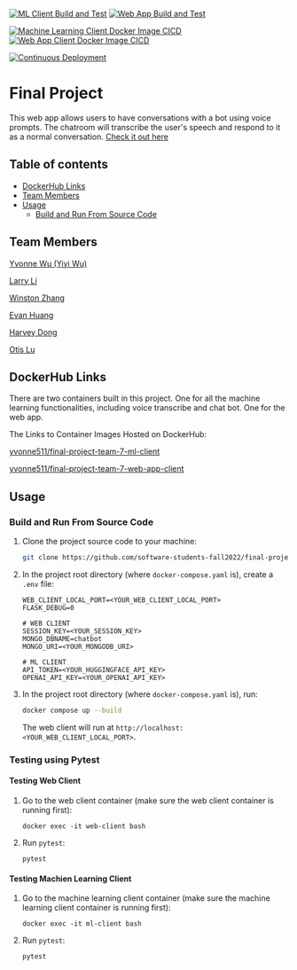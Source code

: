 [![ML Client Build and Test](https://github.com/software-students-fall2022/final-project-team-7/actions/workflows/ml-client.yml/badge.svg)](https://github.com/software-students-fall2022/final-project-team-7/actions/workflows/ml-client.yml)
[![Web App Build and Test](https://github.com/software-students-fall2022/final-project-team-7/actions/workflows/web-app.yml/badge.svg)](https://github.com/software-students-fall2022/final-project-team-7/actions/workflows/web-app.yml)

[![Machine Learning Client Docker Image CICD](https://github.com/software-students-fall2022/final-project-team-7/actions/workflows/ml-docker-image.yml/badge.svg)](https://github.com/software-students-fall2022/final-project-team-7/actions/workflows/ml-docker-image.yml)
[![Web App Client Docker Image CICD](https://github.com/software-students-fall2022/final-project-team-7/actions/workflows/web-app-client.yml/badge.svg)](https://github.com/software-students-fall2022/final-project-team-7/actions/workflows/web-app-client.yml)

[![Continuous Deployment](https://github.com/software-students-fall2022/final-project-team-7/actions/workflows/deploy.yml/badge.svg)](https://github.com/software-students-fall2022/final-project-team-7/actions/workflows/deploy.yml)

# Final Project

This web app allows users to have conversations with a bot using voice prompts. The chatroom will transcribe the user's speech and respond to it as a normal conversation. [Check it out here](http://104.131.177.209/)


## Table of contents

* [DockerHub Links](#dockerhub-links)
* [Team Members](#team-members)
* [Usage](#usage)
    * [Build and Run From Source Code](#build-and-run-from-source-code)


## Team Members

[Yvonne Wu (Yiyi Wu)](https://github.com/Yvonne511)

[Larry Li](https://github.com/86larryli)

[Winston Zhang](https://github.com/Midas0231)

[Evan Huang](https://github.com/EV9H)

[Harvey Dong](https://github.com/junyid)

[Otis Lu](https://github.com/OtisL99)


## DockerHub Links

There are two containers built in this project. One for all the machine learning functionalities, including voice transcribe and chat bot. One for the web app.

The Links to Container Images Hosted on DockerHub:

[yvonne511/final-project-team-7-ml-client](https://hub.docker.com/r/yvonne511/final-project-team-7-ml-client)


[yvonne511/final-project-team-7-web-app-client](https://hub.docker.com/r/yvonne511/final-project-team-7-web-app-client)


## Usage

### Build and Run From Source Code

1. Clone the project source code to your machine:

    ```bash
    git clone https://github.com/software-students-fall2022/final-project-team-7.git
    ```

2. In the project root directory (where `docker-compose.yaml` is), create a `.env` file:

    ```
    WEB_CLIENT_LOCAL_PORT=<YOUR_WEB_CLIENT_LOCAL_PORT>
    FLASK_DEBUG=0

    # WEB CLIENT
    SESSION_KEY=<YOUR_SESSION_KEY>
    MONGO_DBNAME=chatbot
    MONGO_URI=<YOUR_MONGODB_URI>

    # ML CLIENT
    API_TOKEN=<YOUR_HUGGINGFACE_API_KEY>
    OPENAI_API_KEY=<YOUR_OPENAI_API_KEY>
    ```

3. In the project root directory (where `docker-compose.yaml` is), run:

    ```bash
    docker compose up --build
    ```

    The web client will run at `http://localhost:<YOUR_WEB_CLIENT_LOCAL_PORT>`.


### Testing using Pytest

#### Testing Web Client

1. Go to the web client container (make sure the web client container is running first):

    ```
    docker exec -it web-client bash
    ```

2. Run `pytest`:

    ```
    pytest
    ```

#### Testing Machien Learning Client

1. Go to the machine learning client container (make sure the machine learning client container is running first):

    ```
    docker exec -it ml-client bash
    ```

2. Run `pytest`:

    ```
    pytest
    ```